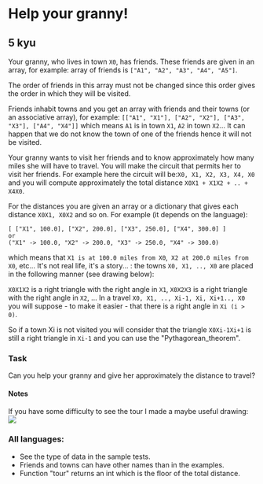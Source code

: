 # Help your granny!
## 5 kyu

Your granny, who lives in town ```X0```, has friends. These friends are given in an array, for example: array of friends is ```["A1", "A2", "A3", "A4", "A5"]```.

The order of friends in this array must not be changed since this order gives the order in which they will be visited.

Friends inhabit towns and you get an array with friends and their towns (or an associative array), for example: ```[["A1", "X1"], ["A2", "X2"], ["A3", "X3"], ["A4", "X4"]]``` which means ```A1``` is in town ```X1```, ```A2``` in town ```X2```... It can happen that we do not know the town of one of the friends hence it will not be visited.

Your granny wants to visit her friends and to know approximately how many miles she will have to travel. You will make the circuit that permits her to visit her friends. For example here the circuit will be:```X0, X1, X2, X3, X4, X0``` and you will compute approximately the total distance ```X0X1 + X1X2 + .. + X4X0```.

For the distances you are given an array or a dictionary that gives each distance ```X0X1, X0X2``` and so on. For example (it depends on the language):
```
[ ["X1", 100.0], ["X2", 200.0], ["X3", 250.0], ["X4", 300.0] ]
or
("X1" -> 100.0, "X2" -> 200.0, "X3" -> 250.0, "X4" -> 300.0)
```
which means that ```X1 is at 100.0 miles from X0```,``` X2 at 200.0 miles from X0```, etc... It's not real life, it's a story... : the towns ```X0, X1, .., X0``` are placed in the following manner (see drawing below):

```X0X1X2``` is a right triangle with the right angle in ```X1```, ```X0X2X3``` is a right triangle with the right angle in ```X2```, ... In a travel ```X0, X1, .., Xi-1, Xi, Xi+1.., X0``` you will suppose - to make it easier - that there is a right angle in ```Xi (i > 0)```.

So if a town Xi is not visited you will consider that the triangle  ```X0Xi-1Xi+1``` is still a right triangle in ```Xi-1``` and you can use the "Pythagorean_theorem".

### Task

Can you help your granny and give her approximately the distance to travel?

#### Notes
If you have some difficulty to see the tour I made a maybe useful drawing:
![](./dG7iWXhm.jpg)


### All languages:
- See the type of data in the sample tests.
- Friends and towns can have other names than in the examples.
- Function "tour" returns an int which is the floor of the total distance.

